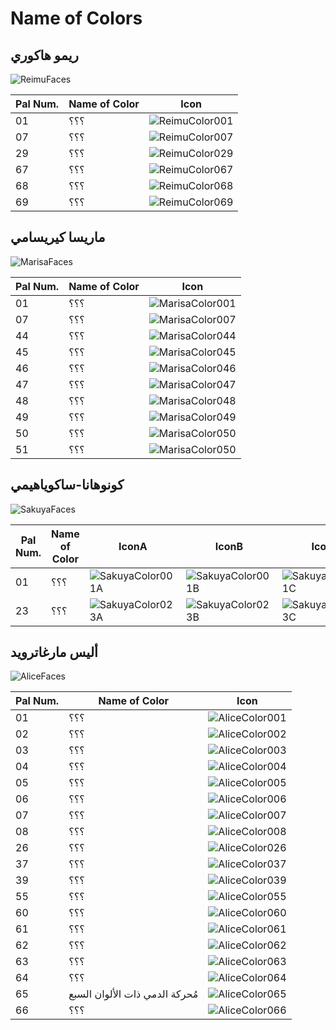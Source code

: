 # Name of Colors

## ريمو هاكوري
![ReimuFaces](https://github.com/IkuTronHD/Touhou-Kagehakuchuumu---Shadow-Daydream/blob/main/img/Select/pl00_ct03.png)

| Pal Num. | Name of Color | Icon |
|----------|---------------|-----------|
| 01 | ؟؟؟ | ![ReimuColor001](https://github.com/IkuTronHD/Touhou-Kagehakuchuumu---Shadow-Daydream/blob/main/Reimu/Colors/AR/001.png) |
| 07 | ؟؟؟ | ![ReimuColor007](https://github.com/IkuTronHD/Touhou-Kagehakuchuumu---Shadow-Daydream/blob/main/Reimu/Colors/AR/007.png) |
| 29 | ؟؟؟ | ![ReimuColor029](https://github.com/IkuTronHD/Touhou-Kagehakuchuumu---Shadow-Daydream/blob/main/Reimu/Colors/AR/029.png) |
| 67 | ؟؟؟ | ![ReimuColor067](https://github.com/IkuTronHD/Touhou-Kagehakuchuumu---Shadow-Daydream/blob/main/Reimu/Colors/AR/067.png) |
| 68 | ؟؟؟ | ![ReimuColor068](https://github.com/IkuTronHD/Touhou-Kagehakuchuumu---Shadow-Daydream/blob/main/Reimu/Colors/AR/068.png) |
| 69 | ؟؟؟ | ![ReimuColor069](https://github.com/IkuTronHD/Touhou-Kagehakuchuumu---Shadow-Daydream/blob/main/Reimu/Colors/AR/069.png) |

## ماريسا كيريسامي
![MarisaFaces](https://github.com/IkuTronHD/Touhou-Kagehakuchuumu---Shadow-Daydream/blob/main/img/Select/pl01_ct03.png)

| Pal Num. | Name of Color | Icon |
|----------|---------------|-----------|
| 01 | ؟؟؟ | ![MarisaColor001](https://github.com/IkuTronHD/Touhou-Kagehakuchuumu---Shadow-Daydream/blob/main/Marisa/Colors/AR/001.png) |
| 07 | ؟؟؟ | ![MarisaColor007](https://github.com/IkuTronHD/Touhou-Kagehakuchuumu---Shadow-Daydream/blob/main/Marisa/Colors/AR/007.png) |
| 44 | ؟؟؟ | ![MarisaColor044](https://github.com/IkuTronHD/Touhou-Kagehakuchuumu---Shadow-Daydream/blob/main/Marisa/Colors/AR/044.png) |
| 45 | ؟؟؟ | ![MarisaColor045](https://github.com/IkuTronHD/Touhou-Kagehakuchuumu---Shadow-Daydream/blob/main/Marisa/Colors/AR/045.png) |
| 46 | ؟؟؟ | ![MarisaColor046](https://github.com/IkuTronHD/Touhou-Kagehakuchuumu---Shadow-Daydream/blob/main/Marisa/Colors/AR/046.png) |
| 47 | ؟؟؟ | ![MarisaColor047](https://github.com/IkuTronHD/Touhou-Kagehakuchuumu---Shadow-Daydream/blob/main/Marisa/Colors/AR/047.png) |
| 48 | ؟؟؟ | ![MarisaColor048](https://github.com/IkuTronHD/Touhou-Kagehakuchuumu---Shadow-Daydream/blob/main/Marisa/Colors/AR/048.png) |
| 49 | ؟؟؟ | ![MarisaColor049](https://github.com/IkuTronHD/Touhou-Kagehakuchuumu---Shadow-Daydream/blob/main/Marisa/Colors/AR/049.png) |
| 50 | ؟؟؟ | ![MarisaColor050](https://github.com/IkuTronHD/Touhou-Kagehakuchuumu---Shadow-Daydream/blob/main/Marisa/Colors/AR/050.png) |
| 51 | ؟؟؟ | ![MarisaColor050](https://github.com/IkuTronHD/Touhou-Kagehakuchuumu---Shadow-Daydream/blob/main/Marisa/Colors/AR/051.png) |

## كونوهانا-ساكوياهيمي
![SakuyaFaces](https://github.com/IkuTronHD/Touhou-Kagehakuchuumu---Shadow-Daydream/blob/main/img/Select/pl02a_ct03.png)

| Pal Num. | Name of Color | IconA | IconB | IconC |
|----------|---------------|-----------|-----------|-----------|
| 01 | ؟؟؟ | ![SakuyaColor001A](https://github.com/IkuTronHD/Touhou-Kagehakuchuumu---Shadow-Daydream/blob/main/Sakuya/Colors/001A.png) | ![SakuyaColor001B](https://github.com/IkuTronHD/Touhou-Kagehakuchuumu---Shadow-Daydream/blob/main/Sakuya/Colors/001B.png) | ![SakuyaColor001C](https://github.com/IkuTronHD/Touhou-Kagehakuchuumu---Shadow-Daydream/blob/main/Sakuya/Colors/001C.png) |
| 23 | ؟؟؟ | ![SakuyaColor023A](https://github.com/IkuTronHD/Touhou-Kagehakuchuumu---Shadow-Daydream/blob/main/Sakuya/Colors/023A.png) | ![SakuyaColor023B](https://github.com/IkuTronHD/Touhou-Kagehakuchuumu---Shadow-Daydream/blob/main/Sakuya/Colors/023B.png) | ![SakuyaColor023C](https://github.com/IkuTronHD/Touhou-Kagehakuchuumu---Shadow-Daydream/blob/main/Sakuya/Colors/023C.png) |

## أليس مارغاترويد
![AliceFaces](https://github.com/IkuTronHD/Touhou-Kagehakuchuumu---Shadow-Daydream/blob/main/img/Select/pl03_ct03.png)

| Pal Num. | Name of Color | Icon |
|----------|---------------|-----------|
| 01 | ؟؟؟ | ![AliceColor001](https://github.com/IkuTronHD/Touhou-Kagehakuchuumu---Shadow-Daydream/blob/main/Alice/Colors/AR/001.png) |
| 02 | ؟؟؟ | ![AliceColor002](https://github.com/IkuTronHD/Touhou-Kagehakuchuumu---Shadow-Daydream/blob/main/Alice/Colors/AR/002.png) |
| 03 | ؟؟؟ | ![AliceColor003](https://github.com/IkuTronHD/Touhou-Kagehakuchuumu---Shadow-Daydream/blob/main/Alice/Colors/AR/003.png) |
| 04 | ؟؟؟ | ![AliceColor004](https://github.com/IkuTronHD/Touhou-Kagehakuchuumu---Shadow-Daydream/blob/main/Alice/Colors/AR/004.png) |
| 05 | ؟؟؟ | ![AliceColor005](https://github.com/IkuTronHD/Touhou-Kagehakuchuumu---Shadow-Daydream/blob/main/Alice/Colors/AR/005.png) |
| 06 | ؟؟؟ | ![AliceColor006](https://github.com/IkuTronHD/Touhou-Kagehakuchuumu---Shadow-Daydream/blob/main/Alice/Colors/AR/006.png) |
| 07 | ؟؟؟ | ![AliceColor007](https://github.com/IkuTronHD/Touhou-Kagehakuchuumu---Shadow-Daydream/blob/main/Alice/Colors/AR/007.png) |
| 08 | ؟؟؟ | ![AliceColor008](https://github.com/IkuTronHD/Touhou-Kagehakuchuumu---Shadow-Daydream/blob/main/Alice/Colors/AR/008.png) |
| 26 | ؟؟؟ | ![AliceColor026](https://github.com/IkuTronHD/Touhou-Kagehakuchuumu---Shadow-Daydream/blob/main/Alice/Colors/AR/026.png) |
| 37 | ؟؟؟ | ![AliceColor037](https://github.com/IkuTronHD/Touhou-Kagehakuchuumu---Shadow-Daydream/blob/main/Alice/Colors/AR/037.png) |
| 39 | ؟؟؟ | ![AliceColor039](https://github.com/IkuTronHD/Touhou-Kagehakuchuumu---Shadow-Daydream/blob/main/Alice/Colors/AR/039.png) |
| 55 | ؟؟؟ | ![AliceColor055](https://github.com/IkuTronHD/Touhou-Kagehakuchuumu---Shadow-Daydream/blob/main/Alice/Colors/AR/055.png) |
| 60 | ؟؟؟ | ![AliceColor060](https://github.com/IkuTronHD/Touhou-Kagehakuchuumu---Shadow-Daydream/blob/main/Alice/Colors/AR/060.png) |
| 61 | ؟؟؟ | ![AliceColor061](https://github.com/IkuTronHD/Touhou-Kagehakuchuumu---Shadow-Daydream/blob/main/Alice/Colors/AR/061.png) |
| 62 | ؟؟؟ | ![AliceColor062](https://github.com/IkuTronHD/Touhou-Kagehakuchuumu---Shadow-Daydream/blob/main/Alice/Colors/AR/062.png) |
| 63 | ؟؟؟ | ![AliceColor063](https://github.com/IkuTronHD/Touhou-Kagehakuchuumu---Shadow-Daydream/blob/main/Alice/Colors/AR/063.png) |
| 64 | ؟؟؟ | ![AliceColor064](https://github.com/IkuTronHD/Touhou-Kagehakuchuumu---Shadow-Daydream/blob/main/Alice/Colors/AR/064.png) |
| 65 | مُحركة الدمي ذات الألوان السبع | ![AliceColor065](https://github.com/IkuTronHD/Touhou-Kagehakuchuumu---Shadow-Daydream/blob/main/Alice/Colors/AR/065.png) |
| 66 | ؟؟؟ | ![AliceColor066](https://github.com/IkuTronHD/Touhou-Kagehakuchuumu---Shadow-Daydream/blob/main/Alice/Colors/AR/066.png) |
